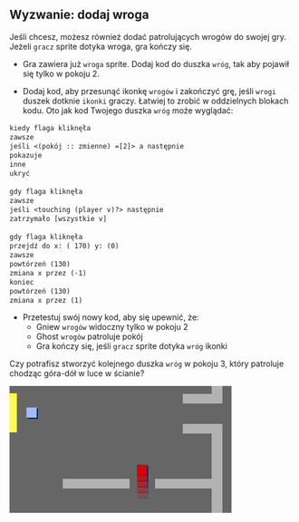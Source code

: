 ## Wyzwanie: dodaj wroga

Jeśli chcesz, możesz również dodać patrolujących wrogów do swojej gry. Jeżeli `gracz` sprite dotyka wroga, gra kończy się.

+ Gra zawiera już `wroga` sprite. Dodaj kod do duszka `wróg`, tak aby pojawił się tylko w pokoju 2.

+ Dodaj kod, aby przesunąć ikonkę `wrogów` i zakończyć grę, jeśli `wrogi` duszek dotknie `ikonki` graczy. Łatwiej to zrobić w oddzielnych blokach kodu. Oto jak kod Twojego duszka `wróg` może wyglądać:

```blocks3
kiedy flaga kliknęła
zawsze
jeśli <(pokój :: zmienne) =[2]> a następnie
pokazuje
inne
ukryć

gdy flaga kliknęła
zawsze
jeśli <touching (player v)?> następnie
zatrzymało [wszystkie v]

gdy flaga kliknęła
przejdź do x: ( 170) y: (0)
zawsze
powtórzeń (130)
zmiana x przez (-1)
koniec
powtórzeń (130)
zmiana x przez (1)
```

+ Przetestuj swój nowy kod, aby się upewnić, że: 
    + Gniew `wrogów` widoczny tylko w pokoju 2
    + Ghost `wrogów` patroluje pokój
    + Gra kończy się, jeśli `gracz` sprite dotyka `wróg` ikonki

Czy potrafisz stworzyć kolejnego duszka `wróg` w pokoju 3, który patroluje chodząc góra-dół w luce w ścianie?

![zrzut ekranu](images/world-enemy2.png)